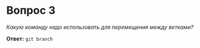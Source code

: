 # Вопрос 3

*Какую команду надо использовать для перемещения между ветками?*

**Ответ:** `git branch`

